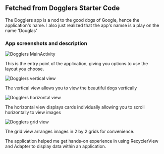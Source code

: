 ## Fetched from Dogglers Starter Code

The Dogglers app is a nod to the good dogs of Google, hence the application's name. I also just realized that the app's namse is a play on the name 'Douglas'

### App screenshots and description

![Dogglers MainActivity](https://user-images.githubusercontent.com/71154576/143501803-e33ff988-fd58-4f0b-a5d3-384da7708206.png)

This is the entry point of the application, giving you options to use the layout you choose.


![Dogglers vertical view](https://user-images.githubusercontent.com/71154576/143501881-3eb65143-09b2-45ff-8294-d6a1ec765e54.png)

The vertical view allows you to view the beautiful dogs vertically

![Dogglers horizontal view](https://user-images.githubusercontent.com/71154576/143501937-8059f29f-1b2a-4044-be7e-7d493fb0e2d1.png)

The horizontal view displays cards individually allowing you to scroll horizontally to view images

![Dogglers grid view](https://user-images.githubusercontent.com/71154576/143501969-0287ab59-0431-4d48-b6d0-aaaf18618a0f.png)

The grid view arranges images in 2 by 2 grids for convenience.

The application helped me get hands-on experience in using RecyclerView and Adapter to display data within an application.
